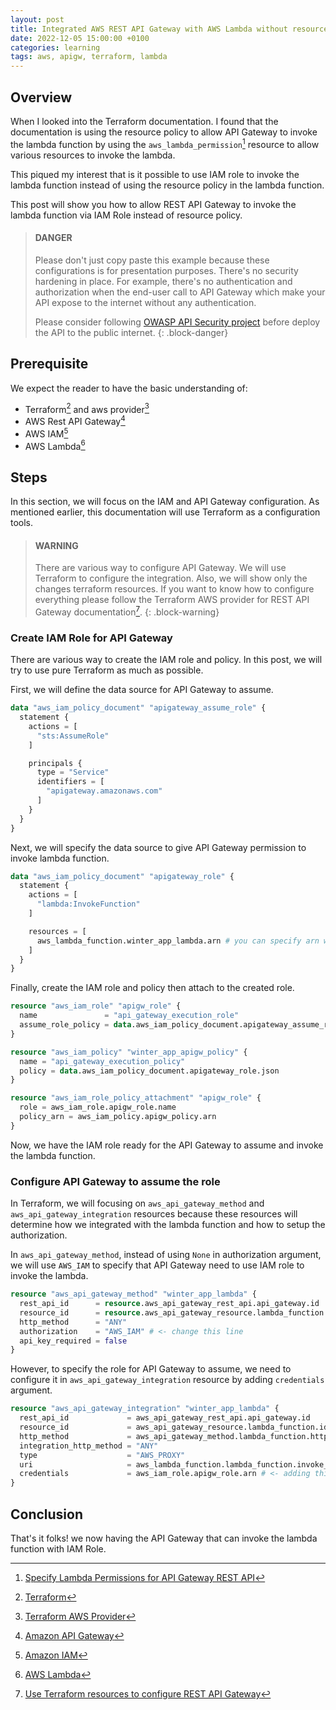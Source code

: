 ```yaml
---
layout: post
title: Integrated AWS REST API Gateway with AWS Lambda without resource policy
date: 2022-12-05 15:00:00 +0100
categories: learning
tags: aws, apigw, terraform, lambda
---
```


## Overview

When I looked into the Terraform documentation. I found that the documentation
is using the resource policy to allow API Gateway to invoke the lambda function
by using the `aws_lambda_permission`[^1] resource to allow various resources
to invoke the lambda.

This piqued my interest that is it possible to use IAM role to invoke the
lambda function instead of using the resource policy in the lambda function.

This post will show you how to allow REST API Gateway to invoke the
lambda function via IAM Role instead of resource policy.

<!-- markdownlint-disable-next-line MD001 -->
> #### DANGER
>
> Please don't just copy paste this example because these configurations
> is for presentation purposes. There's no security hardening in place.
> For example, there's no authentication and authorization when the end-user
> call to API Gateway which make your API expose to the internet without
> any authentication.
>
> Please consider following [OWASP API Security project](https://owasp.org/www-project-api-security/)
> before deploy the API to the public internet.
{: .block-danger}

## Prerequisite

We expect the reader to have the basic understanding of:

- Terraform[^2] and aws provider[^3]
- AWS Rest API Gateway[^4]
- AWS IAM[^5]
- AWS Lambda[^6]

## Steps

In this section, we will focus on the IAM and API Gateway configuration.
As mentioned earlier, this documentation will use Terraform as a configuration
tools.

<!-- markdownlint-disable-next-line MD001 -->
> #### WARNING
>
> There are various way to configure API Gateway. We will use Terraform
> to configure the integration. Also, we will show only the changes terraform
> resources. If you want to know how to configure everything
> please follow the Terraform AWS provider for REST API Gateway documentation[^7].
{: .block-warning}

### Create IAM Role for API Gateway

There are various way to create the IAM role and policy. In this post,
we will try to use pure Terraform as much as possible.

First, we will define the data source for API Gateway to assume.

```terraform
data "aws_iam_policy_document" "apigateway_assume_role" {
  statement {
    actions = [
      "sts:AssumeRole"
    ]

    principals {
      type = "Service"
      identifiers = [
        "apigateway.amazonaws.com"
      ]
    }
  }
}
```

Next, we will specify the data source to give API Gateway permission
to invoke lambda function.

```terraform
data "aws_iam_policy_document" "apigateway_role" {
  statement {
    actions = [
      "lambda:InvokeFunction"
    ]

    resources = [
      aws_lambda_function.winter_app_lambda.arn # you can specify arn with wildcard to allow invoking every lambda function
    ]
  }
}
```

Finally, create the IAM role and policy then attach to the created role.

```terraform
resource "aws_iam_role" "apigw_role" {
  name               = "api_gateway_execution_role"
  assume_role_policy = data.aws_iam_policy_document.apigateway_assume_role.json
}

resource "aws_iam_policy" "winter_app_apigw_policy" {
  name = "api_gateway_execution_policy"
  policy = data.aws_iam_policy_document.apigateway_role.json
}

resource "aws_iam_role_policy_attachment" "apigw_role" {
  role = aws_iam_role.apigw_role.name
  policy_arn = aws_iam_policy.apigw_policy.arn
}
```

Now, we have the IAM role ready for the API Gateway to assume
and invoke the lambda function.

### Configure API Gateway to assume the role

In Terraform, we will focusing on `aws_api_gateway_method` and `aws_api_gateway_integration`
resources because these resources will determine how we integrated with
the lambda function and how to setup the authorization.

In `aws_api_gateway_method`, instead of using `None` in authorization
argument, we will use `AWS_IAM` to specify that API Gateway need to use IAM role
to invoke the lambda.

```terraform
resource "aws_api_gateway_method" "winter_app_lambda" {
  rest_api_id      = resource.aws_api_gateway_rest_api.api_gateway.id
  resource_id      = resource.aws_api_gateway_resource.lambda_function.id
  http_method      = "ANY"
  authorization    = "AWS_IAM" # <- change this line
  api_key_required = false
}
```

However, to specify the role for API Gateway to assume, we need to configure
it in `aws_api_gateway_integration` resource by adding `credentials` argument.

```terraform
resource "aws_api_gateway_integration" "winter_app_lambda" {
  rest_api_id             = aws_api_gateway_rest_api.api_gateway.id
  resource_id             = aws_api_gateway_resource.lambda_function.id
  http_method             = aws_api_gateway_method.lambda_function.http_method
  integration_http_method = "ANY"
  type                    = "AWS_PROXY"
  uri                     = aws_lambda_function.lambda_function.invoke_arn
  credentials             = aws_iam_role.apigw_role.arn # <- adding this line
}
```

## Conclusion

That's it folks! we now having the API Gateway that can invoke the lambda
function with IAM Role.

[^1]: [Specify Lambda Permissions for API Gateway REST API](https://registry.terraform.io/providers/hashicorp/aws/latest/docs/resources/lambda_permission#specify-lambda-permissions-for-api-gateway-rest-api)
[^2]: [Terraform](https://developer.hashicorp.com/terraform/docs)
[^3]: [Terraform AWS Provider](https://registry.terraform.io/providers/hashicorp/aws/latest/docs)
[^4]: [Amazon API Gateway](https://docs.aws.amazon.com/apigateway/latest/developerguide/welcome.html)
[^5]: [Amazon IAM](https://docs.aws.amazon.com/IAM/latest/UserGuide/introduction.html)
[^6]: [AWS Lambda](https://docs.aws.amazon.com/lambda/latest/operatorguide/intro.html)
[^7]: [Use Terraform resources to configure REST API Gateway](https://registry.terraform.io/providers/hashicorp/aws/latest/docs/resources/api_gateway_rest_api#terraform-resources)

